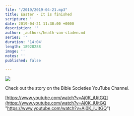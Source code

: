```yaml
---
file: "/2019/2019-04-21.mp3"
title: Easter - It is finished
scripture: ''
date: 2019-04-21 11:30:00 +0000
description: ''
author: _authors/heath-van-staden.md
series: ''
duration: '14:04'
length: 18928288
image: ''
notes: ''
published: false

---
```

![](https://res.cloudinary.com/libertychurchuk/image/upload/v1556025944/maxresdefault.jpg)

Check out the story on the Bible Societies YouTube Channel.

[https://www.youtube.com/watch?v=Aj0K_iUitGQ](https://www.youtube.com/watch?v=Aj0K_iUitGQ "https://www.youtube.com/watch?v=Aj0K_iUitGQ")